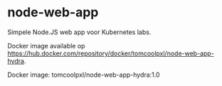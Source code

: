 # node-web-app

Simpele Node.JS web app voor Kubernetes labs.

Docker image available op https://hub.docker.com/repository/docker/tomcoolpxl/node-web-app-hydra.

Docker image: tomcoolpxl/node-web-app-hydra:1.0
